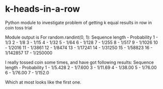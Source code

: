 k-heads-in-a-row
================

Python module to investigate problem of getting k equal results in row in coin toss trial

Module output is
For random.randint(0, 1):
Sequence length - Probability
 1              - 1/3
 2              - 1/8
 3              - 1/15
 4              - 1/32
 5              - 1/64
 6              - 1/128
 7              - 1/255
 8              - 1/517
 9              - 1/1026
10              - 1/2016
11              - 1/3861
12              - 1/8474
13              - 1/17241
14              - 1/31250
15              - 1/58823
16              - 1/142857
17              - 1/250000

I really tossed coin some times, and have got following
results:
Sequence length - Probability
 1              - 1/5.428
 2              - 1/7.600
 3              - 1/11.69
 4              - 1/38.00
 5              - 1/76.00
 6              - 1/76.00
 7              - 1/152.0

Which at most looks like the first one.
